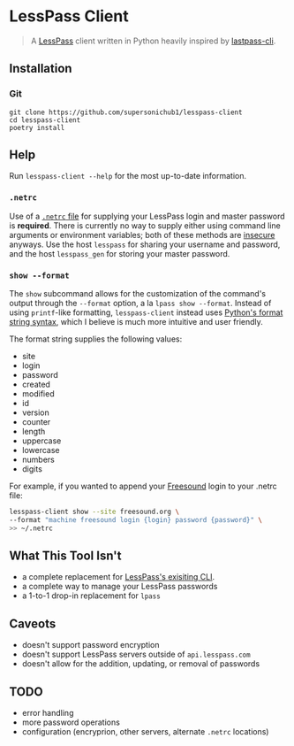 # LessPass Client

> A [LessPass][lesspass] client written in Python heavily 
inspired by [lastpass-cli][lastpass-cli].

## Installation

### Git
```
git clone https://github.com/supersonichub1/lesspass-client
cd lesspass-client
poetry install
```

## Help
Run `lesspass-client --help` for the most up-to-date information.

### `.netrc`

Use of a [`.netrc` file][netrc] for supplying your LessPass login and master
password is **required**. There is currently no way to supply either using
command line arguments or environment variables; both of these methods are
[insecure][secrets-command-line] anyways. Use the host `lesspass` for sharing
your username and password, and the host `lesspass_gen` for storing your master
password.

### `show --format`
The `show` subcommand allows for the customization of the command's output
through the `--format` option, a la `lpass show --format`. 
Instead of using `printf`-like formatting, `lesspass-client` instead uses 
[Python's format string syntax][format-string], which I believe is much
more intuitive and user friendly.

The format string supplies the following values:
* site
* login
* password
* created
* modified
* id
* version
* counter
* length
* uppercase
* lowercase
* numbers
* digits

For example, if you wanted to append your [Freesound][freesound] login to your
.netrc file:
```bash
lesspass-client show --site freesound.org \
--format "machine freesound login {login} password {password}" \
>> ~/.netrc
```

## What This Tool Isn't
* a complete replacement for [LessPass's exisiting CLI][lesspass-cli].
* a complete way to manage your LessPass passwords
* a 1-to-1 drop-in replacement for `lpass`

## Caveots
* doesn't support password encryption
* doesn't support LessPass servers outside of `api.lesspass.com`
* doesn't allow for the addition, updating, or removal of passwords

## TODO
* error handling
* more password operations
* configuration (encryprion, other servers, alternate `.netrc` locations)

[lesspass]: https://www.lesspass.com/
[lastpass-cli]: https://github.com/lastpass/lastpass-cli
[netrc]: https://www.gnu.org/software/inetutils/manual/html_node/The-_002enetrc-file.html
[format-string]: https://docs.python.org/3/library/string.html#format-string-syntax
[freesound]: https://freesound.org/
[secrets-command-line]: https://smallstep.com/blog/command-line-secrets/
[lesspass-cli]: https://github.com/lesspass/lesspass#cli
